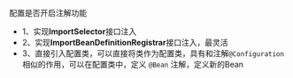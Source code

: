 配置是否开启注解功能

- 1、实现**ImportSelector**接口注入
- 2、实现**ImportBeanDefinitionRegistrar**接口注入，最灵活
- 3、直接引入配置类，可以直接将类作为配置类，具有和注解`@Configuration` 相似的作用，可以在配置类中，定义 `@Bean` 注解，定义新的Bean